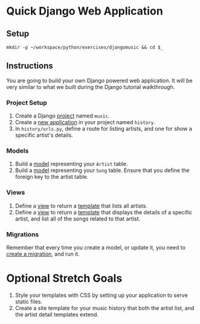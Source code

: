 # Quick Django Web Application

## Setup

```
mkdir -p ~/workspace/python/exercises/djangomusic && cd $_
```

## Instructions

You are going to build your own Django powered web application. It will be very similar to what we built during the Django tutorial walkthrough.

### Project Setup

1. Create a Django [project](https://docs.djangoproject.com/en/1.11/intro/tutorial01/#creating-a-project) named `music`.
1. Create a [new application](https://docs.djangoproject.com/en/1.11/intro/tutorial01/#creating-the-polls-app) in your project named `history`.
1. In `history/urls.py`, define a route for listing artists, and one for show a specific artist's details.

### Models

1. Build a [model](https://docs.djangoproject.com/en/1.11/intro/tutorial02/#creating-models) representing your `Artist` table.
1. Build a [model](https://docs.djangoproject.com/en/1.11/intro/tutorial02/#creating-models) representing your `Song` table. Ensure that you define the foreign key to the artist table.

### Views

1. Define a [view](https://docs.djangoproject.com/en/1.11/intro/tutorial03/#writing-more-views) to return a [template](https://docs.djangoproject.com/en/1.11/intro/tutorial03/#use-the-template-system) that lists all artists.
1. Define a [view](https://docs.djangoproject.com/en/1.11/intro/tutorial03/#writing-more-views) to return a [template](https://docs.djangoproject.com/en/1.11/intro/tutorial03/#use-the-template-system) that displays the details of a specific artist, and list all of the songs related to that artist.

### Migrations

Remember that every time you create a model, or update it, you need to [create a migration](https://docs.djangoproject.com/en/1.11/intro/tutorial02/#activating-models), and run it.


# Optional Stretch Goals

1. Style your templates with CSS by setting up your application to serve static files.
1. Create a site template for your music history that both the artist list, and the artist detail templates extend.